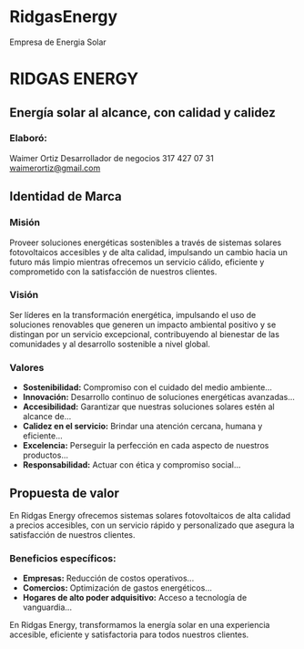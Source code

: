 # RidgasEnergy
Empresa de Energia Solar

# RIDGAS ENERGY
## Energía solar al alcance, con calidad y calidez

### Elaboró:
Waimer Ortiz
Desarrollador de negocios
317 427 07 31
waimerortiz@gmail.com

## Identidad de Marca

### Misión
Proveer soluciones energéticas sostenibles a través de sistemas solares fotovoltaicos accesibles y de alta calidad, impulsando un cambio hacia un futuro más limpio mientras ofrecemos un servicio cálido, eficiente y comprometido con la satisfacción de nuestros clientes.

### Visión
Ser líderes en la transformación energética, impulsando el uso de soluciones renovables que generen un impacto ambiental positivo y se distingan por un servicio excepcional, contribuyendo al bienestar de las comunidades y al desarrollo sostenible a nivel global.

### Valores
* **Sostenibilidad:** Compromiso con el cuidado del medio ambiente...
* **Innovación:** Desarrollo continuo de soluciones energéticas avanzadas...
* **Accesibilidad:** Garantizar que nuestras soluciones solares estén al alcance de...
* **Calidez en el servicio:** Brindar una atención cercana, humana y eficiente...
* **Excelencia:** Perseguir la perfección en cada aspecto de nuestros productos...
* **Responsabilidad:** Actuar con ética y compromiso social...

## Propuesta de valor

En Ridgas Energy ofrecemos sistemas solares fotovoltaicos de alta calidad a precios accesibles, con un servicio rápido y personalizado que asegura la satisfacción de nuestros clientes.

### Beneficios específicos:
* **Empresas:** Reducción de costos operativos...
* **Comercios:** Optimización de gastos energéticos...
* **Hogares de alto poder adquisitivo:** Acceso a tecnología de vanguardia...

En Ridgas Energy, transformamos la energía solar en una experiencia accesible, eficiente y satisfactoria para todos nuestros clientes.
